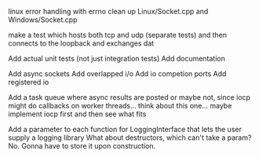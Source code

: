 linux error handling with errno
clean up Linux/Socket.cpp and Windows/Socket.cpp

make a test which hosts both tcp and udp (separate tests) and then connects to the loopback and exchanges dat

Add actual unit tests (not just integration tests)
Add documentation

Add async sockets
Add overlapped i/o
Add io competion ports
Add registered io

Add a task queue where async results are posted
	or maybe not, since iocp might do callbacks on worker threads...
	think about this one...
	maybe implement iocp first and then see what fits

Add a parameter to each function for LoggingInterface that lets the user supply a logging library
	What about destructors, which can't take a param?
	No. Gonna have to store it upon construction.